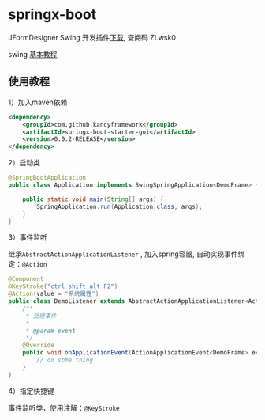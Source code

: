 # springx-boot

JFormDesigner Swing 开发插件[下载](https://quqi.gblhgk.com/s/3367855/Qc9DsnJtw1gLkGL4), 查阅码 ZLwsk0

swing [基本教程](https://www.w3cschool.cn/java/codetag-swing.html)

## 使用教程

1）加入maven依赖

```xml
<dependency>
    <groupId>com.github.kancyframework</groupId>
    <artifactId>springx-boot-starter-gui</artifactId>
    <version>0.0.2-RELEASE</version>
</dependency>
```

2）启动类

```java
@SpringBootApplication
public class Application implements SwingSpringApplication<DemoFrame> {

    public static void main(String[] args) {
        SpringApplication.run(Application.class, args);
    }
}
```

3）事件监听

继承`AbstractActionApplicationListener` , 加入spring容器, 自动实现事件绑定：`@Action`
```java
@Component
@KeyStroke("ctrl shift alt F2")
@Action(value = "系统属性")
public class DemoListener extends AbstractActionApplicationListener<ActionApplicationEvent<DemoFrame>> {
    /**
     * 处理事件
     *
     * @param event
     */
    @Override
    public void onApplicationEvent(ActionApplicationEvent<DemoFrame> event) {
        // do some thing
    }
}
```

4）指定快捷键

事件监听类，使用注解：`@KeyStroke`